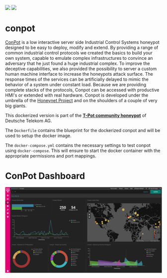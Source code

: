 [![](https://images.microbadger.com/badges/version/blackhatch/conpot:1811.svg)](https://microbadger.com/images/blackhatch/conpot:1811 "Get your own version badge on microbadger.com") [![](https://images.microbadger.com/badges/image/blackhatch/conpot:1811.svg)](https://microbadger.com/images/blackhatch/conpot:1811 "Get your own image badge on microbadger.com")

# conpot

[ConPot](http://conpot.org/) is a low interactive server side Industrial Control Systems honeypot designed to be easy to deploy, modify and extend. By providing a range of common industrial control protocols we created the basics to build your own system, capable to emulate complex infrastructures to convince an adversary that he just found a huge industrial complex. To improve the deceptive capabilities, we also provided the possibility to server a custom human machine interface to increase the honeypots attack surface. The response times of the services can be artificially delayed to mimic the behavior of a system under constant load. Because we are providing complete stacks of the protocols, Conpot can be accessed with productive HMI's or extended with real hardware. Conpot is developed under the umbrella of the [Honeynet Project](https://www.honeynet.org/) and on the shoulders of a couple of very big giants.

This dockerized version is part of the **[T-Pot community honeypot](http://dtag-dev-sec.github.io/)** of Deutsche Telekom AG.

The `Dockerfile` contains the blueprint for the dockerized conpot and will be used to setup the docker image.

The `docker-compose.yml` contains the necessary settings to test conpot using `docker-compose`. This will ensure to start the docker container with the appropriate permissions and port mappings.

# ConPot Dashboard

![ConPot Dashboard](doc/dashboard.png)
